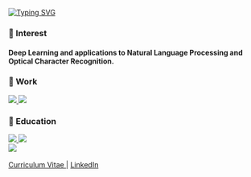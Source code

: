 
<!--
**phuongnt197/phuongnt197** is a ✨ _special_ ✨ repository because its `README.md` (this file) appears on your GitHub profile.

Here are some ideas to get you started:

- 🔭 I’m currently working on ...
- 🌱 I’m currently learning ...
- 👯 I’m looking to collaborate on ...
- 🤔 I’m looking for help with ...
- 💬 Ask me about ...
- 📫 How to reach me: ...
- 😄 Pronouns: ...
- ⚡ Fun fact: ...
-->
[![Typing SVG](https://readme-typing-svg.herokuapp.com?font=Fira+Code&duration=3000&pause=1000&random=false&width=435&lines=Thu+Phuong+Nguyen;Computer+Science+Student;Natural+Language+Processing;AI%2F+Deep+Learning)](https://git.io/typing-svg)

### 🌱 Interest

#### Deep Learning and applications to Natural Language Processing and Optical Character Recognition.

### 🔭 Work

<a href="https://sites.google.com/view/mvllab">
<img src="https://img.shields.io/badge/ Interactive Multimodal Machine Learning lab Graduate Student @ UNIST (2024 ~ 2026)-EADBC6?style=for-the-badge"/>  
</a>

<a href="https://mijungk.github.io/starlab/">
<img src="https://img.shields.io/badge/ STAR LAB Research Intern @ UNIST (2023 ~ 2024)-EADBC6?style=for-the-badge"/>  
</a>


### 🏫 Education  

<a href="https://www.unist.ac.kr">
  <img src="https://img.shields.io/badge/M.Sc. Computer Science and Engineering (2024~2026) - UNIST-001c54?style=for-the-badge"/>  
<img src="https://img.shields.io/badge/B.Sc. Computer Science and Engineering and Industrial Engineering (2020~2024) - UNIST-001c54?style=for-the-badge"/>  
</a>
<br>
<a href="https://admu-intl.unist.ac.kr/info/scholarships/">
<img src="https://img.shields.io/badge/ UNIST Global Dream Scholarship Recipient -002C5F?style=for-the-badge&logo=&logoColor=white"/>  
</a>
<br>
<br>

<a href="https://drive.google.com/file/d/1ph6_jGxaj4zf7zAEO3IMSfuAmxnPq7zb/view?usp=sharing">
  Curriculum Vitae
</a>
|
<a href="www.linkedin.com/in/phuongnt197">
  LinkedIn
</a>
